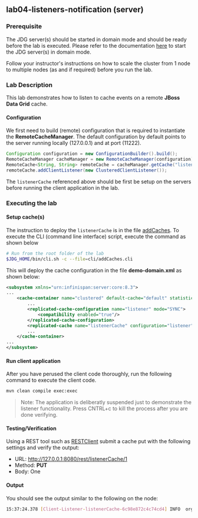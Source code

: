 ## lab04-listeners-notification (server)

### Prerequisite

The JDG server(s) should be started in domain mode and should be ready before the lab is executed. Please refer to the documentation [here](../../README.md) to start the JDG server(s) in domain mode.

Follow your instructor's instructions on how to scale the cluster from 1 node to multiple nodes (as and if required) before you run the lab.

### Lab Description

This lab demonstrates how to listen to cache events on a remote **JBoss Data Grid** cache.

#### Configuration
We first need to build (remote) configuration that is required to instantiate the **RemoteCacheManager**. The default configuration by default points to the server running locally (127.0.0.1) and at port (11222). 

```java
Configuration configuration = new ConfigurationBuilder().build();
RemoteCacheManager cacheManager = new RemoteCacheManager(configuration);
RemoteCache<String, String> remoteCache = cacheManager.getCache("listenerCache");
remoteCache.addClientListener(new ClusteredClientListener());
```
The `listenerCache` referenced above should be first be setup on the servers before running the client application in the lab. 

### Executing the lab

#### Setup cache(s)

The instruction to deploy the `listenerCache` is in the file [addCaches](cli/addCaches.cli). To execute the CLI (command line interface) script, execute the command as shown below

```sh 
# Run from the root folder of the lab
$JDG_HOME/bin/cli.sh -c --file=cli/addCaches.cli
```

This will deploy the cache configuration in the file **demo-domain.xml** as shown below:

```xml
<subsystem xmlns="urn:infinispan:server:core:8.3">
...
    <cache-container name="clustered" default-cache="default" statistics="true">
        ...
        <replicated-cache-configuration name="listener" mode="SYNC">
            <compatibility enabled="true"/>
        </replicated-cache-configuration>
        <replicated-cache name="listenerCache" configuration="listener"/>
        ...
    </cache-container>
...
</subsystem>
```

#### Run client application

After you have perused the client code thoroughly, run the following command to execute the client code.

```sh 
mvn clean compile exec:exec
```

> Note: The application is deliberatly suspended just to demonstrate the listener functionality. Press CNTRL+c to kill the process after you are done verifying.

#### Testing/Verification

Using a REST tool such as [RESTClient](https://addons.mozilla.org/en-US/firefox/addon/restclient/) submit a cache put with the following settings and verify the output:

* URL: http://127.0.0.1:8080/rest/listenerCache/1
* Method: **PUT** 
* Body: One

#### Output

You should see the output similar to the following on the node:

```sh
15:37:24.378 [Client-Listener-listenerCache-6c98e872c4c74cd4] INFO  org.everythingjboss.jdg.server.ClusteredClientListener - Cache Entry created with key 1
```